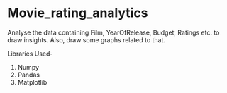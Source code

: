# Movie_rating_analytics

Analyse the data containing Film, YearOfRelease, Budget, Ratings etc. to draw insights. Also, draw some graphs related to that. 

Libraries Used-

1. Numpy 
2. Pandas
3. Matplotlib
